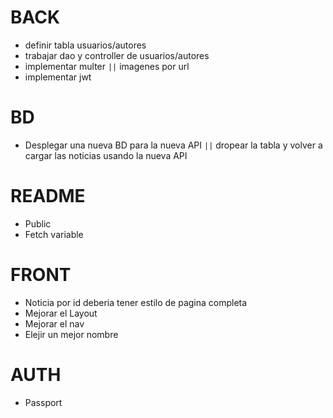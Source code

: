 # BACK
- definir tabla usuarios/autores
- trabajar dao y controller de usuarios/autores
- implementar multer `||` imagenes por url
- implementar jwt

# BD
- Desplegar una nueva BD para la nueva API `||` dropear la tabla y volver a cargar las noticias usando la nueva API

# README
- Public
- Fetch variable

# FRONT
- Noticia por id deberia tener estilo de pagina completa
- Mejorar el Layout
- Mejorar el nav
- Elejir un mejor nombre

# AUTH
- Passport